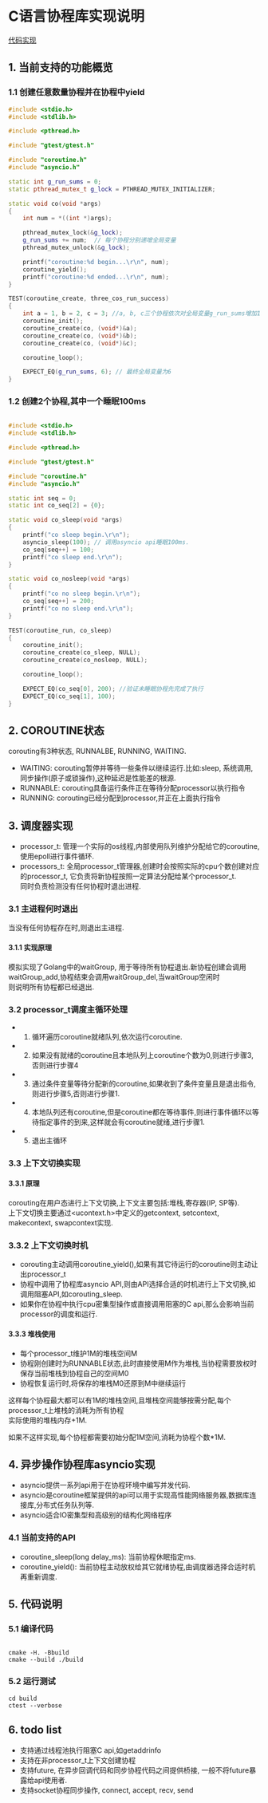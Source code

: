 # C语言协程库实现说明
[代码实现](https://github.com/happyAnger6/treasure_house/tree/master/src/coroutine)

## 1. 当前支持的功能概览

### 1.1 创建任意数量协程并在协程中yield

```cpp
#include <stdio.h>
#include <stdlib.h>

#include <pthread.h>

#include "gtest/gtest.h"

#include "coroutine.h"
#include "asyncio.h"

static int g_run_sums = 0;
static pthread_mutex_t g_lock = PTHREAD_MUTEX_INITIALIZER;

static void co(void *args)
{
    int num = *((int *)args);

    pthread_mutex_lock(&g_lock);
    g_run_sums += num;  // 每个协程分别递增全局变量
    pthread_mutex_unlock(&g_lock);

    printf("coroutine:%d begin...\r\n", num);
    coroutine_yield();
    printf("coroutine:%d ended...\r\n", num);
}

TEST(coroutine_create, three_cos_run_success) 
{
    int a = 1, b = 2, c = 3; //a, b, c三个协程依次对全局变量g_run_sums增加1,2,3
    coroutine_init();
    coroutine_create(co, (void*)&a);
    coroutine_create(co, (void*)&b);
    coroutine_create(co, (void*)&c);

    coroutine_loop();

    EXPECT_EQ(g_run_sums, 6); // 最终全局变量为6
}
```

### 1.2 创建2个协程,其中一个睡眠100ms

```cpp
  
#include <stdio.h>
#include <stdlib.h>

#include <pthread.h>

#include "gtest/gtest.h"

#include "coroutine.h"
#include "asyncio.h"

static int seq = 0;
static int co_seq[2] = {0};

static void co_sleep(void *args)
{
    printf("co sleep begin.\r\n");
    asyncio_sleep(100); // 调用asyncio api睡眠100ms.
    co_seq[seq++] = 100;
    printf("co sleep end.\r\n");
}

static void co_nosleep(void *args)
{
    printf("co no sleep begin.\r\n");
    co_seq[seq++] = 200; 
    printf("co no sleep end.\r\n");
}

TEST(coroutine_run, co_sleep) 
{
    coroutine_init();
    coroutine_create(co_sleep, NULL);
    coroutine_create(co_nosleep, NULL);

    coroutine_loop();

    EXPECT_EQ(co_seq[0], 200); //验证未睡眠协程先完成了执行
    EXPECT_EQ(co_seq[1], 100);
}
```

## 2. COROUTINE状态

corouting有3种状态, RUNNALBE, RUNNING, WAITING.

+ WAITING: corouting暂停并等待一些条件以继续运行.比如:sleep, 系统调用,同步操作(原子或锁操作),这种延迟是性能差的根源.
+ RUNNABLE: corouting具备运行条件正在等待分配processor以执行指令
+ RUNNING: corouting已经分配到processor,并正在上面执行指令


## 3. 调度器实现

+ processor_t: 管理一个实际的os线程,内部使用队列维护分配给它的coroutine,使用epoll进行事件循环.
+ processors_t: 全局processor_t管理器,创建时会按照实际的cpu个数创建对应的processor_t, 它负责将新协程按照一定算法分配给某个processor_t.  
同时负责检测没有任何协程时退出进程.

### 3.1 主进程何时退出

当没有任何协程存在时,则退出主进程.

#### 3.1.1 实现原理

模拟实现了Golang中的waitGroup, 用于等待所有协程退出.新协程创建会调用waitGroup_add,协程结束会调用waitGroup_del,当waitGroup空闲时  
则说明所有协程都已经退出.

### 3.2 processor_t调度主循环处理

+ 1. 循环遍历coroutine就绪队列,依次运行coroutine.
+ 2. 如果没有就绪的coroutine且本地队列上coroutine个数为0,则进行步骤3,否则进行步骤4
+ 3. 通过条件变量等待分配新的coroutine,如果收到了条件变量且是退出指令,则进行步骤5,否则进行步骤1.
+ 4. 本地队列还有coroutine,但是coroutine都在等待事件,则进行事件循环以等待指定事件的到来,这样就会有coroutine就绪,进行步骤1.
+ 5. 退出主循环

### 3.3 上下文切换实现

#### 3.3.1 原理

corouting在用户态进行上下文切换,上下文主要包括:堆栈,寄存器(IP, SP等).  
上下文切换主要通过<ucontext.h>中定义的getcontext, setcontext, makecontext, swapcontext实现.

### 3.3.2 上下文切换时机

+ corouting主动调用coroutine_yield(),如果有其它待运行的coroutine则主动让出processor_t
+ 协程中调用了协程库asyncio API,则由API选择合适的时机进行上下文切换,如调用阻塞API,如corouting_sleep. 
+ 如果你在协程中执行cpu密集型操作或直接调用阻塞的C api,那么会影响当前processor的调度和运行.

#### 3.3.3 堆栈使用

+ 每个processor_t维护1M的堆栈空间M
+ 协程刚创建时为RUNNABLE状态,此时直接使用M作为堆栈,当协程需要放权时保存当前堆栈到协程自己的空间M0
+ 协程恢复运行时,将保存的堆栈M0还原到M中继续运行

这样每个协程最大都可以有1M的堆栈空间,且堆栈空间能够按需分配,每个processor_t上堆栈的消耗为所有协程  
实际使用的堆栈内存+1M.

如果不这样实现,每个协程都需要初始分配1M空间,消耗为协程个数*1M.

## 4. 异步操作协程库asyncio实现

+ asyncio提供一系列api用于在协程环境中编写并发代码.
+ asyncio是coroutine框架提供的api可以用于实现高性能网络服务器,数据库连接库,分布式任务队列等.
+ asyncio适合IO密集型和高级别的结构化网络程序

### 4.1 当前支持的API

+ coroutine_sleep(long delay_ms): 当前协程休眠指定ms.
+ coroutine_yield(): 当前协程主动放权给其它就绪协程,由调度器选择合适时机再重新调度.


## 5. 代码说明

### 5.1 编译代码

```shell

cmake -H. -Bbuild
cmake --build ./build
```

### 5.2 运行测试

```shell
cd build
ctest --verbose
```

## 6. todo list

+ 支持通过线程池执行阻塞C api,如getaddrinfo
+ 支持在非processor_t上下文创建协程
+ 支持future, 在异步回调代码和同步协程代码之间提供桥接, 一般不将future暴露给api使用者.
+ 支持socket协程同步操作, connect, accept, recv, send